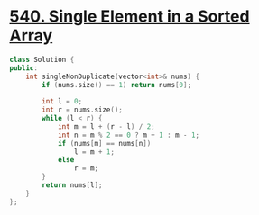 # [540. Single Element in a Sorted Array](https://leetcode.cn/problems/single-element-in-a-sorted-array/)

```c++
class Solution {
public:
    int singleNonDuplicate(vector<int>& nums) {
        if (nums.size() == 1) return nums[0];
        
        int l = 0;
        int r = nums.size();
        while (l < r) {
            int m = l + (r - l) / 2;
            int n = m % 2 == 0 ? m + 1 : m - 1;
            if (nums[m] == nums[n]) 
                l = m + 1;
            else
                r = m;
        }
        return nums[l];
    }
};
```